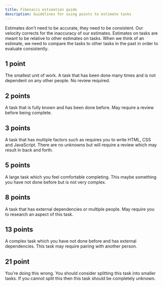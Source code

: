 ```yaml
---
title: Fibonacci estimation guide
description: Guidelines for using points to estimate tasks
---
```


Estimates don’t need to be accurate, they need to be consistent. Our velocity corrects for the inaccuracy of our estimates. Estimates on tasks are meant to be relative to other estimates on tasks. When we think of an estimate, we need to compare the tasks to other tasks in the past in order to evaluate consistently.

## 1 point

The smallest unit of work. A task that has been done many times and is not dependent on any other people. No review required.

## 2 points

A task that is fully known and has been done before. May require a review before being complete.

## 3 points

A task that has multiple factors such as requires you to write HTML, CSS and JavaScript. There are no unknowns but will require a review which may result in back and forth.

## 5 points

A large task which you feel comfortable completing. This maybe something you have not done before but is not very complex.

## 8 points

A task that has external dependencies or multiple people. May require you to research an aspect of this task.

## 13 points

A complex task which you have not done before and has external dependencies. This task may require pairing with another person.

## 21 point

You're doing this wrong. You should consider splitting this task into smaller tasks. If you cannot split this then this task should be completely unknown.
